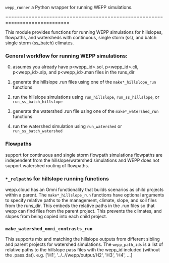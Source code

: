 `wepp_runner` a Python wrapper for running WEPP simulations.

============================================================================

This module provides functions for running WEPP simulations for hillslopes, flowpaths, and watersheds
with continuous, single storm (ss), and batch single storm (ss_batch) climates.

### General workflow for running WEPP simulations:
0. assumes you already have p<wepp_id>.sol, p<wepp_id>.cli, p<wepp_id>.slp, and p<wepp_id>.man
   files in the runs_dir

1. generate the hillslope .run files using one of the `make*_hillslope_run` functions
2. run the hillslope simulations using `run_hillslope`, `run_ss_hillslope`, or `run_ss_batch_hillslope`
3. generate the watershed .run file using one of the `make*_watershed_run` functions
4. run the watershed simulation using `run_watershed` or `run_ss_batch_watershed`

### Flowpaths
support for continuous and single storm flowpath simulations
flowpaths are independent from the hillslope/watershed simulations and WEPP does not support watershed 
routing of flowpaths.

### `*_relpath`s for hillslope running functions
wepp.cloud has an Omni functionality that builds scenarios as child projects within a parent.
The `make*_hillslope_run` functions have optional arguments to specify relative paths to the
management, climate, slope, and soil files from the runs_dir. This embeds the relative paths
in the .run files so that wepp can find files from the parent project. This prevents the climates,
and slopes from being copied into each child project.

### `make_watershed_omni_contrasts_run`
This supports mix and matching the hillslope outputs from different sibling and parent projects for
watershed simulations. The `wepp_path_ids` is a list of relative paths to the hillslope pass files
with the wepp_id included (without the .pass.dat). 
  e.g. ['H1', '../../<scenario>/wepp/output/H2', 'H3', 'H4', ...]
